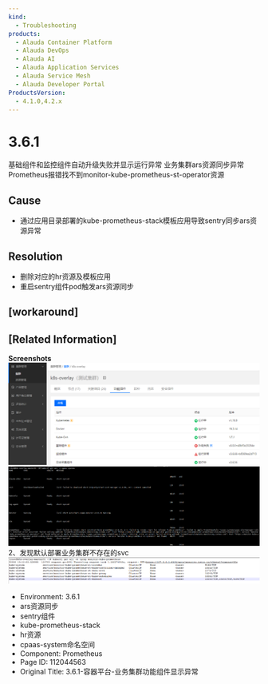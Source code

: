 ```yaml
---
kind:
  - Troubleshooting
products:
  - Alauda Container Platform
  - Alauda DevOps
  - Alauda AI
  - Alauda Application Services
  - Alauda Service Mesh
  - Alauda Developer Portal
ProductsVersion:
  - 4.1.0,4.2.x
---
```

<!-- A type of document that involves encountering a fault, diagnosing it, performing root cause analysis, and providing solutions. -->

# 3.6.1

基础组件和监控组件自动升级失败并显示运行异常 业务集群ars资源同步异常 Prometheus报错找不到monitor-kube-prometheus-st-operator资源

## Cause
- 通过应用目录部署的kube-prometheus-stack模板应用导致sentry同步ars资源异常

## Resolution
- 删除对应的hr资源及模板应用
- 重启sentry组件pod触发ars资源同步

## [workaround]

## [Related Information]
**Screenshots**
![](assets/3-6-1-rong-qi-ping-tai-ye-wu-ji-qun-gong-neng-zu-jian-xian-shi-yi-chang/image2022-3-30_15-25-33.png)
![image_1648618125615_at5of.png](assets/3-6-1-rong-qi-ping-tai-ye-wu-ji-qun-gong-neng-zu-jian-xian-shi-yi-chang/image_1648618125615_at5of.png)
2、发现默认部署业务集群不存在的svc![image_1648618161420_thq1s.png](assets/3-6-1-rong-qi-ping-tai-ye-wu-ji-qun-gong-neng-zu-jian-xian-shi-yi-chang/image_1648618161420_thq1s.png)
- Environment: 3.6.1
- ars资源同步
- sentry组件
- kube-prometheus-stack
- hr资源
- cpaas-system命名空间
- Component: Prometheus
- Page ID: 112044563
- Original Title: 3.6.1-容器平台-业务集群功能组件显示异常
